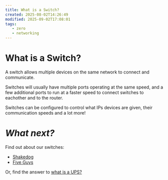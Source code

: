 ```yaml
---
title: What is a Switch?
created: 2025-08-02T14:26:49
modified: 2025-09-02T17:08:01
tags:
   - zero
   - networking
---
```


# What is a Switch?

A switch allows multiple devices on the same network to connect and communicate.

Switches will usually have multiple ports operating at the same speed, and a few additional ports to run at a faster speed to connect switches to eachother and to the router.

Switches can be configured to control what IPs devices are given, their communication speeds and a lot more!

# *What next?*

Find out about our switches:

- [Shakedog](networking/shakedog.md)
- [Five Guys](./networking/fiveguys.md)

Or, find the answer to [what is a UPS?](./what-is-a-ups.md)
